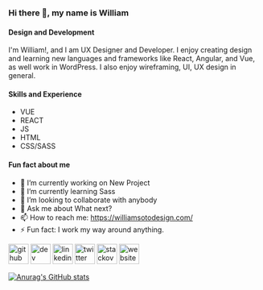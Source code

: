 ### Hi there 👋, my name is William

#### Design and Development

I'm William!, and I am UX Designer and Developer. I enjoy creating design and learning new languages and frameworks like React, Angular, and Vue, as well work in WordPress. I also enjoy wireframing, UI, UX design in general. 



#### Skills and Experience

* VUE
* REACT
* JS
* HTML
* CSS/SASS


#### Fun fact about me

- 🔭 I’m currently working on New Project
- 🌱 I’m currently learning Sass 
- 👯 I’m looking to collaborate with anybody
- 💬 Ask me about What next?
- 📫 How to reach me: https://williamsotodesign.com/ 
- ⚡ Fun fact: I work my way around anything.


[<img src='https://cdn.jsdelivr.net/npm/simple-icons@3.0.1/icons/github.svg' alt='github' height='40'>](https://github.com/https://github.com/williamdesing)  [<img src='https://cdn.jsdelivr.net/npm/simple-icons@3.0.1/icons/dev-dot-to.svg' alt='dev' height='40'>](https://dev.to/https://dev.to/williamdesign)  [<img src='https://cdn.jsdelivr.net/npm/simple-icons@3.0.1/icons/linkedin.svg' alt='linkedin' height='40'>](https://www.linkedin.com/in/https://www.linkedin.com/in/williamdesing//)  [<img src='https://cdn.jsdelivr.net/npm/simple-icons@3.0.1/icons/twitter.svg' alt='twitter' height='40'>](https://twitter.com/https://twitter.com/william_desing)  [<img src='https://cdn.jsdelivr.net/npm/simple-icons@3.0.1/icons/stackoverflow.svg' alt='stackoverflow' height='40'>](https://stackoverflow.com/users/https://stackoverflow.com/users/16811718/williamsotodesign)  [<img src='https://cdn.jsdelivr.net/npm/simple-icons@3.0.1/icons/icloud.svg' alt='website' height='40'>](https://williamsotodesign.com/)  




[![Anurag's GitHub stats](https://github-readme-stats.vercel.app/api?username=williamdesing)](https://github.com/anuraghazra/github-readme-stats)

